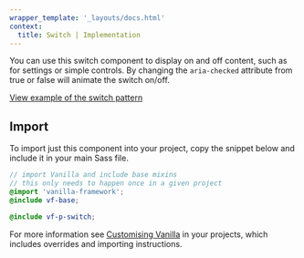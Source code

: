 ```yaml
---
wrapper_template: '_layouts/docs.html'
context:
  title: Switch | Implementation
---
```


You can use this switch component to display on and off content, such as for settings or simple controls. By changing the `aria-checked` attribute from true or false will animate the switch on/off.

<div class="embedded-example"><a href="/docs/examples/patterns/switch/" class="js-example">
View example of the switch pattern
</a></div>

## Import

To import just this component into your project, copy the snippet below and include it in your main Sass file.

```scss
// import Vanilla and include base mixins
// this only needs to happen once in a given project
@import 'vanilla-framework';
@include vf-base;

@include vf-p-switch;
```

For more information see [Customising Vanilla](/docs/customising-vanilla/) in your projects, which includes overrides and importing instructions.

